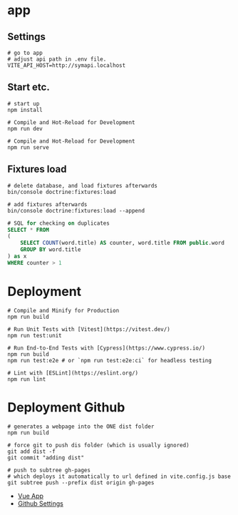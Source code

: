 # app

## Settings

~~~shell
# go to app
# adjust api path in .env file.
VITE_API_HOST=http://symapi.localhost
~~~

## Start etc.

~~~shell
# start up 
npm install

# Compile and Hot-Reload for Development
npm run dev

# Compile and Hot-Reload for Development
npm run serve
~~~

## Fixtures load

~~~shell
# delete database, and load fixtures afterwards 
bin/console doctrine:fixtures:load

# add fixtures afterwards 
bin/console doctrine:fixtures:load --append
~~~

~~~sql
# SQL for checking on duplicates
SELECT * FROM
(
	SELECT COUNT(word.title) AS counter, word.title FROM public.word
	GROUP BY word.title
) as x
WHERE counter > 1
~~~


# Deployment

~~~shell
# Compile and Minify for Production
npm run build

# Run Unit Tests with [Vitest](https://vitest.dev/)
npm run test:unit

# Run End-to-End Tests with [Cypress](https://www.cypress.io/)
npm run build
npm run test:e2e # or `npm run test:e2e:ci` for headless testing

# Lint with [ESLint](https://eslint.org/)
npm run lint
~~~

# Deployment Github

~~~shell
# generates a webpage into the ONE dist folder
npm run build 

# force git to push dis folder (which is usually ignored) 
git add dist -f
git commit "adding dist"

# push to subtree gh-pages 
# which deploys it automatically to url defined in vite.config.js base
git subtree push --prefix dist origin gh-pages
~~~

* [Vue App](https://hoochicken.github.io/vueapp/)
* [Github Settings](https://github.com/hoochicken/vueapp/settings/pages)

